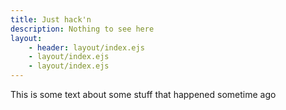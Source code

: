 ```yaml
---
title: Just hack'n
description: Nothing to see here
layout: 
    - header: layout/index.ejs
    - layout/index.ejs
    - layout/index.ejs
---
```


This is some text about some stuff that happened sometime ago
